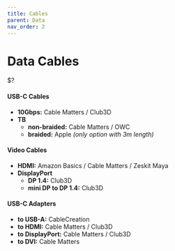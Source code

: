 ```yaml
---
title: Cables
parent: Data
nav_order: 2
---
```

# Data Cables

$?

#### USB-C Cables

- **10Gbps:** Cable Matters / Club3D
- **TB** 
	- **non-braided:** Cable Matters / OWC
	- **braided:** Apple *(only option with 3m length)*

#### Video Cables

- **HDMI:** Amazon Basics / Cable Matters / Zeskit Maya
- **DisplayPort**
	- **DP 1.4:** Club3D
	- **mini DP to DP 1.4:** Club3D

#### USB-C Adapters

- **to USB-A:** CableCreation
- **to HDMI:** Cable Matters / Club3D
- **to DisplayPort:** Cable Matters / Club3D
- **to DVI:** Cable Matters

